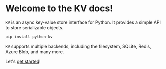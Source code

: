 # Welcome to the KV docs!

`KV` is an async key-value store interface for Python. It provides a simple API to store serializable objects.

```bash
pip install python-kv
```

`KV` supports multiple backends, including the filesystem, SQLite, Redis, Azure Blob, and many more.

Let's [get started](getting-started.md)!